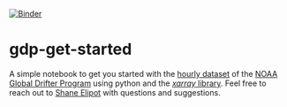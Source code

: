 [![Binder](https://mybinder.org/badge_logo.svg)](https://mybinder.org/v2/gh/Cloud-Drift/gdp-get-started/HEAD)
# gdp-get-started
A simple notebook to get you started with the [hourly dataset](https://www.aoml.noaa.gov/phod/gdp/hourly_data.php) of the [NOAA Global Drifter Program](https://www.aoml.noaa.gov/phod/gdp/index.php) using python and the [*xarray* library](https://docs.xarray.dev/en/stable/). Feel free to reach out to [Shane Elipot](https://github.com/selipot) with questions and suggestions. 
